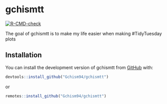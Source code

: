 
# gchismtt

<!-- badges: start -->
[![R-CMD-check](https://github.com/Gchism94/gchismtt/actions/workflows/R-CMD-check.yaml/badge.svg)](https://github.com/Gchism94/gchismtt/actions/workflows/R-CMD-check.yaml)
<!-- badges: end -->

The goal of gchismtt is to make my life easier when making #TidyTuesday plots

## Installation

You can install the development version of gchismtt from [GitHub](https://github.com/Gchism94/gchismtt/) with:

``` r
devtools::install_github("Gchism94/gchismtt")
```
or

``` r
remotes::install_github("Gchism94/gchismtt")
```


